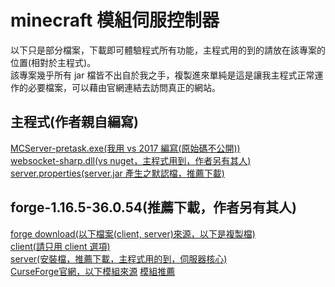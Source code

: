 # minecraft 模組伺服控制器
以下只是部分檔案，下載即可體驗程式所有功能，主程式用的到的請放在該專案的位置(相對於主程式)。  
該專案幾乎所有 jar 檔皆不出自於我之手，複製進來單純是這是讓我主程式正常運作的必要檔案，可以藉由官網連結去訪問真正的網站。
## 主程式(作者親自編寫)
[MCServer-pretask.exe(我用 vs 2017 編寫(原始碼不公開))](/MCServer-pretask.exe)  
[websocket-sharp.dll(vs nuget，主程式用到，作者另有其人)](/websocket-sharp.dll)  
[server.properties(server.jar 產生之默認檔，推薦下載)](/server.properties)
## forge-1.16.5-36.0.54(推薦下載，作者另有其人)  
[forge download(以下檔案(client, server)來源，以下是複製檔)](https://files.minecraftforge.net/net/minecraftforge/forge/)  
[client(請只用 client 選項)](/forge/forge-1.16.5-36.0.54-installer.jar)  
[server(安裝檔，推薦下載，主程式用的到，伺服器核心)](/installer/forge-1.16.5-36.0.54)  
[CurseForge官網，以下模組來源](https://www.curseforge.com/minecraft/mc-mods)
[模組推薦](mods/forge-1.16.5-36.0.54/README.md)  